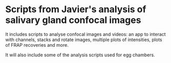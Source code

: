 # Scripts from Javier's analysis of salivary gland confocal images

It includes scripts to analyse confocal images and videos: an app to interact with channels, stacks and rotate images, multiple plots of intensities, plots of FRAP recoveries and more. 

It will also include some of the analysis scripts used for egg chambers. 
